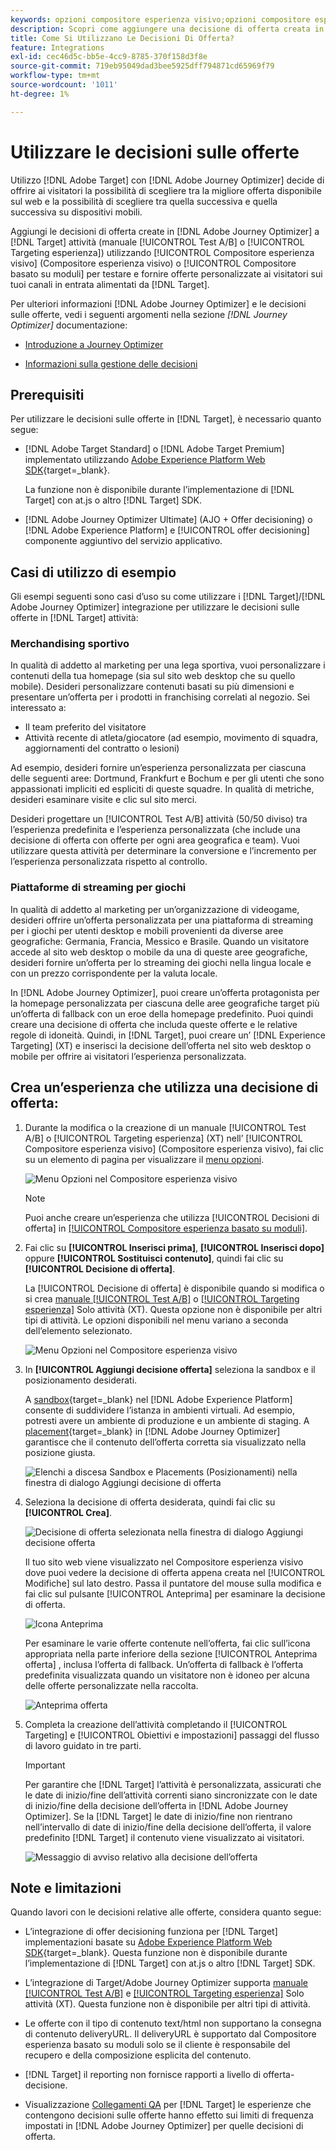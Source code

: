 ```yaml
---
keywords: opzioni compositore esperienza visivo;opzioni compositore esperienza;opzioni esperienza;decisione offerta;offer decisioning;AJO;Ottimizzatore percorso
description: Scopri come aggiungere una decisione di offerta creata in [!DNL Adobe Journey Optimizer] a un’attività .
title: Come Si Utilizzano Le Decisioni Di Offerta?
feature: Integrations
exl-id: cec46d5c-bb5e-4cc9-8785-370f158d3f8e
source-git-commit: 719eb95049dad3bee5925dff794871cd65969f79
workflow-type: tm+mt
source-wordcount: '1011'
ht-degree: 1%

---
```


# Utilizzare le decisioni sulle offerte

Utilizzo [!DNL Adobe Target] con [!DNL Adobe Journey Optimizer] decide di offrire ai visitatori la possibilità di scegliere tra la migliore offerta disponibile sul web e la possibilità di scegliere tra quella successiva e quella successiva su dispositivi mobili.

Aggiungi le decisioni di offerta create in [!DNL Adobe Journey Optimizer] a [!DNL Target] attività (manuale [!UICONTROL Test A/B] o [!UICONTROL Targeting esperienza]) utilizzando [!UICONTROL Compositore esperienza visivo] (Compositore esperienza visivo) o [!UICONTROL Compositore basato su moduli] per testare e fornire offerte personalizzate ai visitatori sui tuoi canali in entrata alimentati da [!DNL Target].

Per ulteriori informazioni [!DNL Adobe Journey Optimizer] e le decisioni sulle offerte, vedi i seguenti argomenti nella sezione *[!DNL Journey Optimizer]* documentazione:

* [Introduzione a Journey Optimizer](https://experienceleague.adobe.com/docs/journey-optimizer/using/get-started/get-started.html)

* [Informazioni sulla gestione delle decisioni](https://experienceleague.adobe.com/docs/journey-optimizer/using/offer-decisioniong/get-started/starting-offer-decisioning.html)

## Prerequisiti

Per utilizzare le decisioni sulle offerte in [!DNL Target], è necessario quanto segue:

* [!DNL Adobe Target Standard] o [!DNL Adobe Target Premium] implementato utilizzando [Adobe Experience Platform Web SDK](https://developer.adobe.com/target/implement/client-side/aep-web-sdk/){target=_blank}.

   La funzione non è disponibile durante l’implementazione di [!DNL Target] con at.js o altro [!DNL Target] SDK.

* [!DNL Adobe Journey Optimizer Ultimate] (AJO + Offer decisioning) o [!DNL Adobe Experience Platform] e [!UICONTROL offer decisioning] componente aggiuntivo del servizio applicativo.

## Casi di utilizzo di esempio

Gli esempi seguenti sono casi d’uso su come utilizzare i [!DNL Target]/[!DNL Adobe Journey Optimizer] integrazione per utilizzare le decisioni sulle offerte in [!DNL Target] attività:

### Merchandising sportivo

In qualità di addetto al marketing per una lega sportiva, vuoi personalizzare i contenuti della tua homepage (sia sul sito web desktop che su quello mobile). Desideri personalizzare contenuti basati su più dimensioni e presentare un’offerta per i prodotti in franchising correlati al negozio. Sei interessato a:

* Il team preferito del visitatore
* Attività recente di atleta/giocatore (ad esempio, movimento di squadra, aggiornamenti del contratto o lesioni)

Ad esempio, desideri fornire un’esperienza personalizzata per ciascuna delle seguenti aree: Dortmund, Frankfurt e Bochum e per gli utenti che sono appassionati impliciti ed espliciti di queste squadre. In qualità di metriche, desideri esaminare visite e clic sul sito merci.

Desideri progettare un [!UICONTROL Test A/B] attività (50/50 diviso) tra l’esperienza predefinita e l’esperienza personalizzata (che include una decisione di offerta con offerte per ogni area geografica e team). Vuoi utilizzare questa attività per determinare la conversione e l’incremento per l’esperienza personalizzata rispetto al controllo.

### Piattaforme di streaming per giochi

In qualità di addetto al marketing per un’organizzazione di videogame, desideri offrire un’offerta personalizzata per una piattaforma di streaming per i giochi per utenti desktop e mobili provenienti da diverse aree geografiche: Germania, Francia, Messico e Brasile. Quando un visitatore accede al sito web desktop o mobile da una di queste aree geografiche, desideri fornire un’offerta per lo streaming dei giochi nella lingua locale e con un prezzo corrispondente per la valuta locale.

In [!DNL Adobe Journey Optimizer], puoi creare un’offerta protagonista per la homepage personalizzata per ciascuna delle aree geografiche target più un’offerta di fallback con un eroe della homepage predefinito. Puoi quindi creare una decisione di offerta che includa queste offerte e le relative regole di idoneità. Quindi, in [!DNL Target], puoi creare un’ [!DNL Experience Targeting] (XT) e inserisci la decisione dell’offerta nel sito web desktop o mobile per offrire ai visitatori l’esperienza personalizzata.

## Crea un’esperienza che utilizza una decisione di offerta:

1. Durante la modifica o la creazione di un manuale [!UICONTROL Test A/B] o [!UICONTROL Targeting esperienza] (XT) nell’ [!UICONTROL Compositore esperienza visivo] (Compositore esperienza visivo), fai clic su un elemento di pagina per visualizzare il [menu opzioni](/help/main/c-experiences/c-visual-experience-composer/viztarget-options.md).

   ![Menu Opzioni nel Compositore esperienza visivo](assets/options-menu1.png)

   >[!NOTE]
   >
   >Puoi anche creare un’esperienza che utilizza [!UICONTROL Decisioni di offerta] in [[!UICONTROL Compositore esperienza basato su moduli]](/help/main/c-experiences/form-experience-composer.md).

1. Fai clic su **[!UICONTROL Inserisci prima]**, **[!UICONTROL Inserisci dopo]** oppure **[!UICONTROL Sostituisci contenuto]**, quindi fai clic su **[!UICONTROL Decisione di offerta]**.

   La [!UICONTROL Decisione di offerta] è disponibile quando si modifica o si crea [manuale [!UICONTROL Test A/B]](/help/main/c-activities/t-test-ab/test-ab.md#types) o [[!UICONTROL Targeting esperienza]](/help/main/c-activities/t-experience-target/experience-target.md) Solo attività (XT). Questa opzione non è disponibile per altri tipi di attività. Le opzioni disponibili nel menu variano a seconda dell’elemento selezionato.

   ![Menu Opzioni nel Compositore esperienza visivo](assets/options-menu.png)

1. In **[!UICONTROL Aggiungi decisione offerta]** seleziona la sandbox e il posizionamento desiderati.

   A [sandbox](https://experienceleague.adobe.com/docs/experience-platform/sandbox/ui/overview.html){target=_blank} nel [!DNL Adobe Experience Platform] consente di suddividere l’istanza in ambienti virtuali. Ad esempio, potresti avere un ambiente di produzione e un ambiente di staging. A [placement](https://experienceleague.adobe.com/docs/journey-optimizer/using/offer-decisioniong/create-components/creating-placements.html){target=_blank} in [!DNL Adobe Journey Optimizer] garantisce che il contenuto dell’offerta corretta sia visualizzato nella posizione giusta.

   ![Elenchi a discesa Sandbox e Placements (Posizionamenti) nella finestra di dialogo Aggiungi decisione di offerta](/help/main/c-integrating-target-with-mac/ajo/assets/sandbox-placement.png)

1. Seleziona la decisione di offerta desiderata, quindi fai clic su **[!UICONTROL Crea]**.

   ![Decisione di offerta selezionata nella finestra di dialogo Aggiungi decisione offerta](assets/offer-decision.png)

   Il tuo sito web viene visualizzato nel Compositore esperienza visivo dove puoi vedere la decisione di offerta appena creata nel [!UICONTROL Modifiche] sul lato destro. Passa il puntatore del mouse sulla modifica e fai clic sul pulsante [!UICONTROL Anteprima] per esaminare la decisione di offerta.

   ![Icona Anteprima](assets/preview-icon.png)

   Per esaminare le varie offerte contenute nell’offerta, fai clic sull’icona appropriata nella parte inferiore della sezione [!UICONTROL Anteprima offerta] , inclusa l’offerta di fallback. Un’offerta di fallback è l’offerta predefinita visualizzata quando un visitatore non è idoneo per alcuna delle offerte personalizzate nella raccolta.

   ![Anteprima offerta](assets/offer-preview.png)

1. Completa la creazione dell’attività completando il [!UICONTROL Targeting] e [!UICONTROL Obiettivi e impostazioni] passaggi del flusso di lavoro guidato in tre parti.

   >[!IMPORTANT]
   >
   >Per garantire che [!DNL Target] l’attività è personalizzata, assicurati che le date di inizio/fine dell’attività correnti siano sincronizzate con le date di inizio/fine della decisione dell’offerta in [!DNL Adobe Journey Optimizer]. Se la [!DNL Target] le date di inizio/fine non rientrano nell’intervallo di date di inizio/fine della decisione dell’offerta, il valore predefinito [!DNL Target] il contenuto viene visualizzato ai visitatori.

   ![Messaggio di avviso relativo alla decisione dell’offerta](/help/main/c-integrating-target-with-mac/ajo/assets/offer-decision-warning.png)

## Note e limitazioni

Quando lavori con le decisioni relative alle offerte, considera quanto segue:

* L’integrazione di offer decisioning funziona per [!DNL Target] implementazioni basate su [Adobe Experience Platform Web SDK](https://developer.adobe.com/target/implement/client-side/aep-web-sdk/){target=_blank}. Questa funzione non è disponibile durante l’implementazione di [!DNL Target] con at.js o altro [!DNL Target] SDK.

* L’integrazione di Target/Adobe Journey Optimizer supporta [manuale [!UICONTROL Test A/B]](/help/main/c-activities/t-test-ab/test-ab.md#types) e [[!UICONTROL Targeting esperienza]](/help/main/c-activities/t-experience-target/experience-target.md) Solo attività (XT). Questa funzione non è disponibile per altri tipi di attività.

* Le offerte con il tipo di contenuto text/html non supportano la consegna di contenuto deliveryURL. Il deliveryURL è supportato dal Compositore esperienza basato su moduli solo se il cliente è responsabile del recupero e della composizione esplicita del contenuto.

* [!DNL Target] il reporting non fornisce rapporti a livello di offerta-decisione.

* Visualizzazione [Collegamenti QA](/help/main/c-activities/c-activity-qa/activity-qa.md) per [!DNL Target] le esperienze che contengono decisioni sulle offerte hanno effetto sui limiti di frequenza impostati in [!DNL Adobe Journey Optimizer] per quelle decisioni di offerta.
